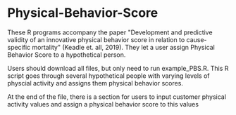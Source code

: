 # Physical-Behavior-Score
These R programs accompany the paper "Development and predictive validity of an innovative physical behavior score in relation to cause-specific mortality" (Keadle et. all, 2019). They let a user assign Physical Behavior Score to a hypothetical person.

Users should download all files, but only need to run example_PBS.R. This R script goes through several hypothetical people with varying levels of physcial activity and assigns them physical behavior scores.

At the end of the file, there is a section for users to input customer physical activity values and assign a physical behavior score to this values 
